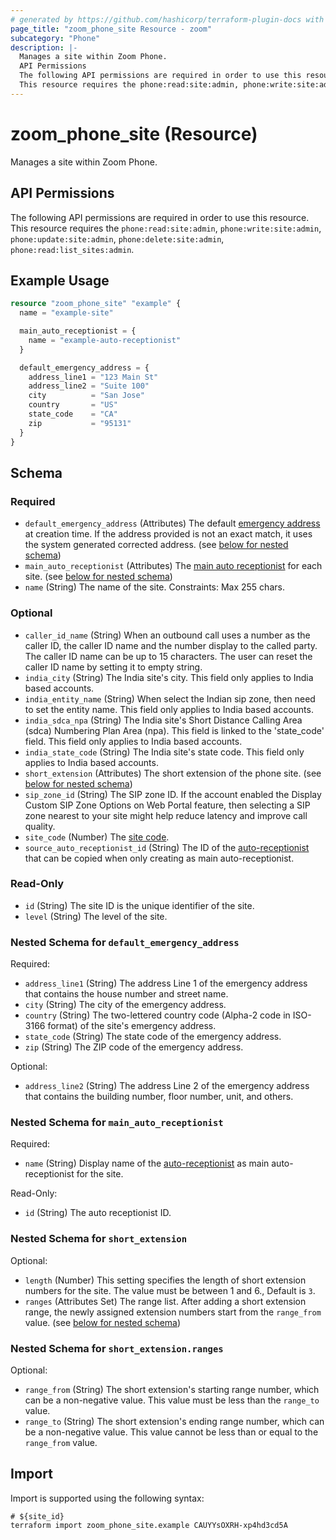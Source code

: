```yaml
---
# generated by https://github.com/hashicorp/terraform-plugin-docs with own template
page_title: "zoom_phone_site Resource - zoom"
subcategory: "Phone"
description: |-
  Manages a site within Zoom Phone.
  API Permissions
  The following API permissions are required in order to use this resource.
  This resource requires the phone:read:site:admin, phone:write:site:admin, phone:update:site:admin, phone:delete:site:admin, phone:read:list_sites:admin.
---
```


# zoom_phone_site (Resource)

Manages a site within Zoom Phone.

## API Permissions

The following API permissions are required in order to use this resource.
This resource requires the `phone:read:site:admin`, `phone:write:site:admin`, `phone:update:site:admin`, `phone:delete:site:admin`, `phone:read:list_sites:admin`.

## Example Usage

```terraform
resource "zoom_phone_site" "example" {
  name = "example-site"

  main_auto_receptionist = {
    name = "example-auto-receptionist"
  }

  default_emergency_address = {
    address_line1 = "123 Main St"
    address_line2 = "Suite 100"
    city          = "San Jose"
    country       = "US"
    state_code    = "CA"
    zip           = "95131"
  }
}
```

<!-- schema generated by tfplugindocs -->
## Schema

### Required

- `default_emergency_address` (Attributes) The default [emergency address](https://support.zoom.us/hc/en-us/articles/360021062871-Setting-an-Emergency-Address) at creation time. If the address provided is not an exact match, it uses the system generated corrected address. (see [below for nested schema](#nestedatt--default_emergency_address))
- `main_auto_receptionist` (Attributes) The [main auto receptionist](https://support.zoom.us/hc/en-us/articles/360021121312#h_bc7ff1d5-0e6c-40cd-b889-62010cb98c57) for each site. (see [below for nested schema](#nestedatt--main_auto_receptionist))
- `name` (String) The name of the site. Constraints: Max 255 chars.

### Optional

- `caller_id_name` (String) When an outbound call uses a number as the caller ID, the caller ID name and the number display to the called party. The caller ID name can be up to 15 characters. The user can reset the caller ID name by setting it to empty string.
- `india_city` (String) The India site's city. This field only applies to India based accounts.
- `india_entity_name` (String) When select the Indian sip zone, then need to set the entity name. This field only applies to India based accounts.
- `india_sdca_npa` (String) The India site's Short Distance Calling Area (sdca) Numbering Plan Area (npa). This field is linked to the 'state_code' field. This field only applies to India based accounts.
- `india_state_code` (String) The India site's state code. This field only applies to India based accounts.
- `short_extension` (Attributes) The short extension of the phone site. (see [below for nested schema](#nestedatt--short_extension))
- `sip_zone_id` (String) The SIP zone ID. If the account enabled the Display Custom SIP Zone Options on Web Portal feature, then selecting a SIP zone nearest to your site might help reduce latency and improve call quality.
- `site_code` (Number) The [site code](https://support.zoom.com/hc/en/article?id=zm_kb&sysparm_article=KB0069806).
- `source_auto_receptionist_id` (String) The ID of the [auto-receptionist](https://support.zoom.com/hc/en/article?id=zm_kb&sysparm_article=KB0061421) that can be copied when only creating as main auto-receptionist.

### Read-Only

- `id` (String) The site ID is the unique identifier of the site.
- `level` (String) The level of the site.

<a id="nestedatt--default_emergency_address"></a>
### Nested Schema for `default_emergency_address`

Required:

- `address_line1` (String) The address Line 1 of the emergency address that contains the house number and street name.
- `city` (String) The city of the emergency address.
- `country` (String) The two-lettered country code (Alpha-2 code in ISO-3166 format) of the site's emergency address.
- `state_code` (String) The state code of the emergency address.
- `zip` (String) The ZIP code of the emergency address.

Optional:

- `address_line2` (String) The address Line 2 of the emergency address that contains the building number, floor number, unit, and others.


<a id="nestedatt--main_auto_receptionist"></a>
### Nested Schema for `main_auto_receptionist`

Required:

- `name` (String) Display name of the [auto-receptionist](https://support.zoom.com/hc/en/article?id=zm_kb&sysparm_article=KB0061421) as main auto-receptionist for the site.

Read-Only:

- `id` (String) The auto receptionist ID.


<a id="nestedatt--short_extension"></a>
### Nested Schema for `short_extension`

Optional:

- `length` (Number) This setting specifies the length of short extension numbers for the site. The value must be between 1 and 6., Default is `3`.
- `ranges` (Attributes Set) The range list. After adding a short extension range, the newly assigned extension numbers start from the `range_from` value. (see [below for nested schema](#nestedatt--short_extension--ranges))

<a id="nestedatt--short_extension--ranges"></a>
### Nested Schema for `short_extension.ranges`

Optional:

- `range_from` (String) The short extension's starting range number, which can be a non-negative value. This value must be less than the `range_to` value.
- `range_to` (String) The short extension's ending range number, which can be a non-negative value. This value cannot be less than or equal to the `range_from` value.

## Import

Import is supported using the following syntax:

```shell
# ${site_id}
terraform import zoom_phone_site.example CAUYYsOXRH-xp4hd3cd5A
```
